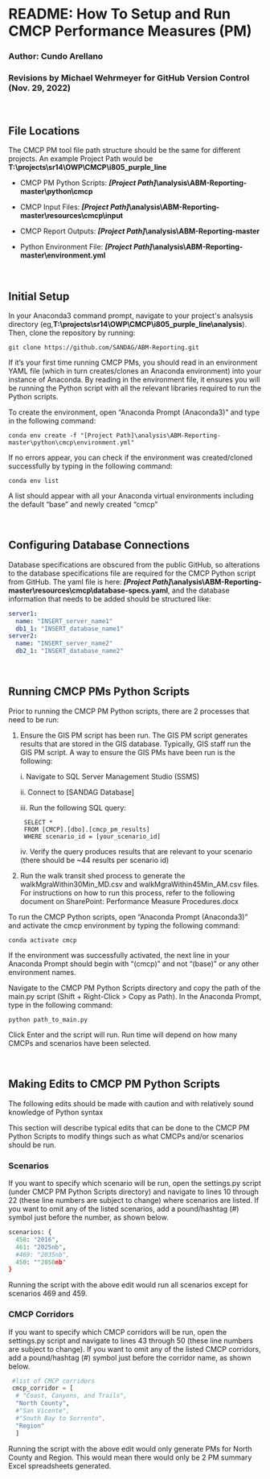 # README: How To Setup and Run CMCP Performance Measures (PM) 

### Author: Cundo Arellano

### Revisions by Michael Wehrmeyer for GitHub Version Control (Nov. 29, 2022)
<br/>

## File Locations 

The CMCP PM tool file path structure should be the same for different projects. An example Project Path would be **T:\projects\sr14\OWP\CMCP\i805_purple_line** 

* CMCP PM Python Scripts: 
***[Project Path]*\analysis\ABM-Reporting-master\python\cmcp** 

* CMCP Input Files: 
***[Project Path]*\analysis\ABM-Reporting-master\resources\cmcp\input**

* CMCP Report Outputs: 
***[Project Path]*\analysis\ABM-Reporting-master**

* Python Environment File: 
***[Project Path]*\analysis\ABM-Reporting-master\environment.yml** 

<br/>

## Initial Setup 
In your Anaconda3 command prompt, navigate to your project's analsysis directory (eg,**T:\projects\sr14\OWP\CMCP\i805_purple_line\analysis**). Then, clone the repository by running:
```
git clone https://github.com/SANDAG/ABM-Reporting.git
```

If it’s your first time running CMCP PMs, you should read in an environment YAML file (which in turn creates/clones an Anaconda environment) into your instance of Anaconda. By reading in the environment file, it ensures you will be running the Python script with all the relevant libraries required to run the Python scripts.  

To create the environment, open “Anaconda Prompt (Anaconda3)” and type in the following command: 
```
conda env create -f "[Project Path]\analysis\ABM-Reporting-master\python\cmcp\environment.yml" 
```
If no errors appear, you can check if the environment was created/cloned successfully by typing in the following command: 
```
conda env list 
```
A list should appear with all your Anaconda virtual environments including the default “base” and newly created “cmcp” 

<br/>

## Configuring Database Connections
Database specifications are obscured from the public GitHub, so alterations to the database specifications file are required for the CMCP Python script from GitHub. The yaml file is here: ***[Project Path]*\analysis\ABM-Reporting-master\resources\cmcp\database-specs.yaml**, and the database information that needs to be added should be structured like:
```yaml
server1:
  name: "INSERT_server_name1"
  db1_1: "INSERT_database_name1"
server2:
  name: "INSERT_server_name2"
  db2_1: "INSERT_database_name2"
```

<br/>

## Running CMCP PMs Python Scripts 

Prior to running the CMCP PM Python scripts, there are 2 processes that need to be run: 

1. Ensure the GIS PM script has been run. The GIS PM script generates results that are stored in the GIS database. Typically, GIS staff run the GIS PM script. A way to ensure the GIS PMs have been run is the following: 

    i. Navigate to SQL Server Management Studio (SSMS) 

    ii. Connect to [SANDAG Database]

    iii. Run the following SQL query: 
        
        SELECT * 
        FROM [CMCP].[dbo].[cmcp_pm_results] 
        WHERE scenario_id = [your_scenario_id] 
        

    iv. Verify the query produces results that are relevant to your scenario (there should be ~44 results per scenario id) 

2. Run the walk transit shed process to generate the walkMgraWithin30Min_MD.csv and walkMgraWithin45Min_AM.csv files. For instructions on how to run this process, refer to the following document on SharePoint: Performance Measure Procedures.docx 

To run the CMCP Python scripts, open “Anaconda Prompt (Anaconda3)” and activate the cmcp environment by typing the following command: 
```
conda activate cmcp 
```
If the environment was successfully activated, the next line in your Anaconda Prompt should begin with “(cmcp)” and not “(base)” or any other environment names. 

Navigate to the CMCP PM Python Scripts directory and copy the path of the main.py script (Shift + Right-Click > Copy as Path). In the Anaconda Prompt, type in the following command: 
```
python path_to_main.py 
```
Click Enter and the script will run. Run time will depend on how many CMCPs and scenarios have been selected. 

<br/>

## Making Edits to CMCP PM Python Scripts 

The following edits should be made with caution and with relatively sound knowledge of Python syntax 

This section will describe typical edits that can be done to the CMCP PM Python Scripts to modify things such as what CMCPs and/or scenarios should be run. 

### Scenarios 

If you want to specify which scenario will be run, open the settings.py script (under CMCP PM Python Scripts directory) and navigate to lines 10 through 22 (these line numbers are subject to change) where scenarios are listed. If you want to omit any of the listed scenarios, add a pound/hashtag (#) symbol just before the number, as shown below.
```python
scenarios: {
  458: "2016",
  461: "2025nb",
  #469: "2035nb",
  450: ""2050nb"
}
```

Running the script with the above edit would run all scenarios except for scenarios 469 and 459.  

### CMCP Corridors 

If you want to specify which CMCP corridors will be run, open the settings.py script and navigate to lines 43 through 50 (these line numbers are subject to change). If you want to omit any of the listed CMCP corridors, add a pound/hashtag (#) symbol just before the corridor name, as shown below. 
```python
 #list of CMCP corridors
 cmcp_corridor = [
  # "Coast, Canyons, and Trails",
  "North County",
  #"San Vicente",
  #"South Bay to Sorrento",
  "Region"
  ]
```

Running the script with the above edit would only generate PMs for North County and Region. This would mean there would only be 2 PM summary Excel spreadsheets generated. 
